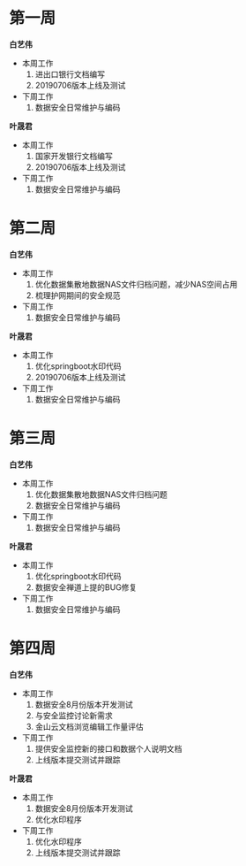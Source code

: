 # 第一周

**白艺伟**
- 本周工作
    1. 进出口银行文档编写
	2. 20190706版本上线及测试
- 下周工作
    1. 数据安全日常维护与编码

**叶晟君**
- 本周工作
    1. 国家开发银行文档编写
	2. 20190706版本上线及测试
- 下周工作
    1. 数据安全日常维护与编码

# 第二周

**白艺伟**
- 本周工作
    1. 优化数据集散地数据NAS文件归档问题，减少NAS空间占用
	2. 梳理护网期间的安全规范
- 下周工作
    1. 数据安全日常维护与编码

**叶晟君**
- 本周工作
    1. 优化springboot水印代码
	2. 20190706版本上线及测试
- 下周工作
    1. 数据安全日常维护与编码

# 第三周

**白艺伟**
- 本周工作
    1. 优化数据集散地数据NAS文件归档问题
	2. 数据安全日常维护与编码
- 下周工作
    1. 数据安全日常维护与编码

**叶晟君**
- 本周工作
    1. 优化springboot水印代码
	2. 数据安全禅道上提的BUG修复
- 下周工作
    1. 数据安全日常维护与编码

# 第四周

**白艺伟**
- 本周工作
    1. 数据安全8月份版本开发测试
	2. 与安全监控讨论新需求
    3. 金山云文档浏览编辑工作量评估
- 下周工作
    1. 提供安全监控新的接口和数据个人说明文档
    2. 上线版本提交测试并跟踪

**叶晟君**
- 本周工作
    1. 数据安全8月份版本开发测试
	2. 优化水印程序
- 下周工作
    1. 优化水印程序
    2. 上线版本提交测试并跟踪